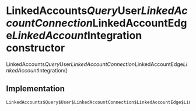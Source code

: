 


# LinkedAccounts$Query$User$LinkedAccountConnection$LinkedAccountEdge$LinkedAccount$Integration constructor







LinkedAccounts$Query$User$LinkedAccountConnection$LinkedAccountEdge$LinkedAccount$Integration()





## Implementation

```dart
LinkedAccounts$Query$User$LinkedAccountConnection$LinkedAccountEdge$LinkedAccount$Integration();
```







